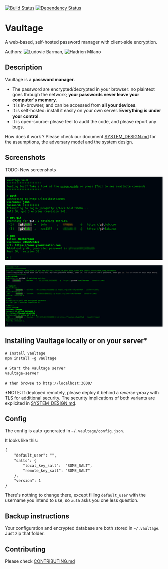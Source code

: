 [![Build Status](https://travis-ci.org/lbarman/vaultage.svg)](https://travis-ci.org/lbarman/vaultage) 
[![Dependency Status](https://david-dm.org/lbarman/vaultage.svg)](https://david-dm.org/lbarman/vaultage) 

# Vaultage

A web-based, self-hosted password manager with client-side encryption.

Authors: ![Ludovic Barman](https://github.com/lbarman/), ![Hadrien Milano](https://github.com/hmil/)

## Description

Vaultage is a **password manager**.

- The password are encrypted/decrypted in your browser: no plaintext goes through the network; **your passwords never leave your computer's memory**.
- It is in-browser, and can be accessed from **all your devices**.
- It is self-hosted: install it easily on your own server. **Everything is under your control**.
- It is open-source: please feel to audit the code, and please report any bugs.

How does it work ? Please check our document [SYSTEM_DESIGN.md](SYSTEM_DESIGN.md) for the assumptions, the adversary model and the system design.

## Screenshots

TODO: New screenshots

![Vaultage demo 1](https://raw.githubusercontent.com/lbarman/vaultage/master/resources/screenshot1.png "Vaultage demo 1")

![Vaultage demo 2](https://raw.githubusercontent.com/lbarman/vaultage/master/resources/screenshot2.png "Vaultage demo 2")

## Installing Vaultage locally or on your server*

```
# Install vaultage
npm install -g vaultage

# Start the vaultage server
vaultage-server

# then browse to http://localhost:3000/
```

*NOTE: If deployed remotely, please deploy it behind a *reverse-proxy* with TLS for additional security. The security implications of both variants are explicited in [SYSTEM_DESIGN.md](SYSTEM_DESIGN.md).

## Config

The config is auto-generated in `~/.vaultage/config.json`.

It looks like this:

```
{
    "default_user": "",
    "salts": {
        "local_key_salt":  "SOME_SALT",
        "remote_key_salt": "SOME_SALT"
    },
    "version": 1
}
```

There's nothing to change there, except filling `default_user` with the username you intend to use, so `auth` asks you one less question.

## Backup instructions

Your configuration and encrypted database are both stored in `~/.vaultage`. Just zip that folder.

## Contributing

Please check [CONTRIBUTING.md](CONTRIBUTING.md)
